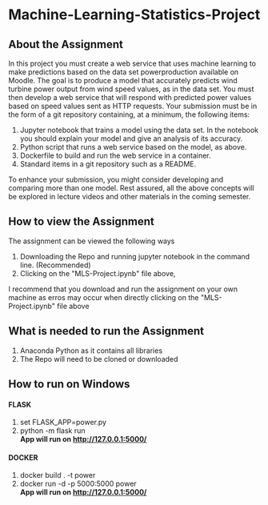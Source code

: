 # Machine-Learning-Statistics-Project

## About the Assignment
In this project you must create a web service that uses machine learning to make predictions based on the data set powerproduction available on Moodle. The goal is to
produce a model that accurately predicts wind turbine power output from wind speed values, as in the data set. You must then develop a web service that will respond with
predicted power values based on speed values sent as HTTP requests. Your submission must be in the form of a git repository containing, at a minimum, the following items:

  1. Jupyter notebook that trains a model using the data set. In the notebook you should explain your model and give an analysis of its accuracy.
  2. Python script that runs a web service based on the model, as above.
  3. Dockerfile to build and run the web service in a container.
  4. Standard items in a git repository such as a README.
  
To enhance your submission, you might consider developing and comparing more than one model. Rest assured, all the above concepts will be explored in lecture videos and other materials in the coming semester.


## How to view the Assignment

The assignment can be viewed the following ways

1. Downloading the Repo and running jupyter notebook in the command line. (Recommended)
2. Clicking on the "MLS-Project.ipynb" file above,

I recommend that you download and run the assignment on your own machine as erros may occur when directly clicking on the "MLS-Project.ipynb" file above

## What is needed to run the Assignment

1. Anaconda Python as it contains all libraries
2. The Repo will need to be cloned or downloaded

## How to run on Windows
#### FLASK
1. set FLASK_APP=power.py
2. python -m flask run<br/>
**App will run on http://127.0.0.1:5000/**

#### DOCKER
1. docker build . -t power
2. docker run -d -p 5000:5000 power <br/>
**App will run on http://127.0.0.1:5000/**
